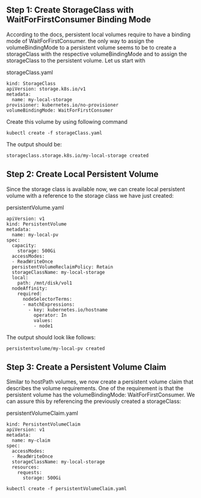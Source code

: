 ## Step 1: Create StorageClass with WaitForFirstConsumer Binding Mode
According to the docs, persistent local volumes require to have a binding mode of WaitForFirstConsumer. the only way to assign the volumeBindingMode to a persistent volume seems to be to create a storageClass with the respective volumeBindingMode and to assign the storageClass to the persistent volume. Let us start with

storageClass.yaml
```
kind: StorageClass
apiVersion: storage.k8s.io/v1
metadata:
  name: my-local-storage
provisioner: kubernetes.io/no-provisioner
volumeBindingMode: WaitForFirstConsumer
```
Create this volume by using following command
```
kubectl create -f storageClass.yaml
```
The output should be:
```
storageclass.storage.k8s.io/my-local-storage created
```


## Step 2: Create Local Persistent Volume
Since the storage class is available now, we can create local persistent volume with a reference to the storage class we have just created:

persistentVolume.yaml
```
apiVersion: v1
kind: PersistentVolume
metadata:
  name: my-local-pv
spec:
  capacity:
    storage: 500Gi
  accessModes:
  - ReadWriteOnce
  persistentVolumeReclaimPolicy: Retain
  storageClassName: my-local-storage
  local:
    path: /mnt/disk/vol1
  nodeAffinity:
    required:
      nodeSelectorTerms:
      - matchExpressions:
        - key: kubernetes.io/hostname
          operator: In
          values:
          - node1
```

The output should look like follows:
```
persistentvolume/my-local-pv created
```
## Step 3: Create a Persistent Volume Claim

Similar to hostPath volumes, we now create a persistent volume claim that describes the volume requirements. One of the requirement is that the persistent volume has the volumeBindingMode: WaitForFirstConsumer. We can assure this by referencing the previously created a storageClass:

persistentVolumeClaim.yaml

```
kind: PersistentVolumeClaim
apiVersion: v1
metadata:
  name: my-claim
spec:
  accessModes:
  - ReadWriteOnce
  storageClassName: my-local-storage
  resources:
    requests:
      storage: 500Gi
```
```
kubectl create -f persistentVolumeClaim.yaml
```


